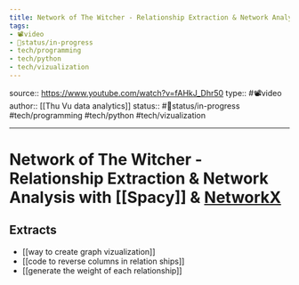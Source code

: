 ```yaml
---
title: Network of The Witcher - Relationship Extraction & Network Analysis with Spacy & NetworkX
tags:
- 📽️video
- 🚦status/in-progress
- tech/programming
- tech/python
- tech/vizualization
---
```


source:: https://www.youtube.com/watch?v=fAHkJ_Dhr50
type:: #📽️video
author:: [[Thu Vu data analytics]]
status:: #🚦status/in-progress
#tech/programming #tech/python #tech/vizualization

---

# Network of The Witcher - Relationship Extraction & Network Analysis with [[Spacy]] & [NetworkX](/Bibliography/Network%20of%20The%20Witcher%20-%20Relationship%20Extraction%20&%20Network%20Analysis%20with%20Spacy%20&%20NetworkX.md)

## Extracts
- [[way to create graph vizualization]]
- [[code to reverse columns in relation ships]]
- [[generate the weight of each relationship]]
